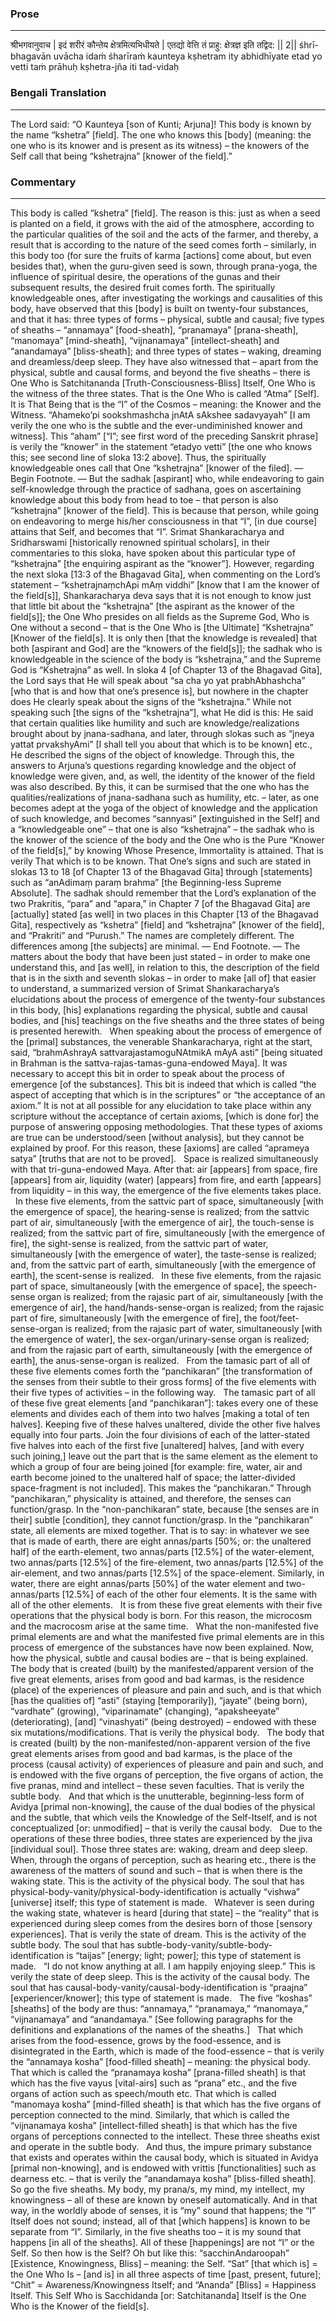 ### Prose 
 --- 
श्रीभगवानुवाच |
इदं शरीरं कौन्तेय क्षेत्रमित्यभिधीयते |
एतद्यो वेत्ति तं प्राहु: क्षेत्रज्ञ इति तद्विद: || 2||
śhrī-bhagavān uvācha
idaṁ śharīraṁ kaunteya kṣhetram ity abhidhīyate
etad yo vetti taṁ prāhuḥ kṣhetra-jña iti tad-vidaḥ

### Bengali Translation 
 --- 
The Lord said: “O Kaunteya [son of Kunti; Arjuna]! This body is known by the name “kshetra” [field]. The one who knows this [body] (meaning: the one who is its knower and is present as its witness) – the knowers of the Self call that being “kshetrajna” [knower of the field].”

### Commentary 
 --- 
This body is called “kshetra” [field]. The reason is this: just as when a seed is planted on a field, it grows with the aid of the atmosphere, according to the particular qualities of the soil and the acts of the farmer, and thereby, a result that is according to the nature of the seed comes forth – similarly, in this body too (for sure the fruits of karma [actions] come about, but even besides that), when the guru-given seed is sown, through prana-yoga, the influence of spiritual desire, the operations of the gunas and their subsequent results, the desired fruit comes forth. The spiritually knowledgeable ones, after investigating the workings and causalities of this body, have observed that this [body] is built on twenty-four substances, and that it has: three types of forms – physical, subtle and causal; five types of sheaths – “annamaya” [food-sheath], “pranamaya” [prana-sheath], “manomaya” [mind-sheath], “vijnanamaya” [intellect-sheath] and “anandamaya” [bliss-sheath]; and three types of states – waking, dreaming and dreamless/deep sleep. They have also witnessed that – apart from the physical, subtle and causal forms, and beyond the five sheaths – there is One Who is Satchitananda [Truth-Consciousness-Bliss] Itself, One Who is the witness of the three states. That is the One Who is called “Atma” [Self]. It is That Being that is the “I” of the Cosmos – meaning: the Knower and the Witness. “Ahameko’pi sookshmashcha jnAtA sAkshee sadavyayah” [I am verily the one who is the subtle and the ever-undiminished knower and witness]. This “aham” [“I”; see first word of the preceding Sanskrit phrase] is verily the “knower” in the statement “etadyo vetti” [the one who knows this; see second line of sloka 13:2 above]. Thus, the spiritually knowledgeable ones call that One “kshetrajna” [knower of the filed]. — Begin Footnote. — But the sadhak [aspirant] who, while endeavoring to gain self-knowledge through the practice of sadhana, goes on ascertaining knowledge about this body from head to toe – that person is also “kshetrajna” [knower of the field]. This is because that person, while going on endeavoring to merge his/her consciousness in that “I”, [in due course] attains that Self, and becomes that “I”. Srimat Shankaracharya and Sridharswami [historically renowned spiritual scholars], in their commentaries to this sloka, have spoken about this particular type of “kshetrajna” [the enquiring aspirant as the “knower”]. However, regarding the next sloka [13:3 of the Bhagavad Gita], when commenting on the Lord’s statement – “kshetrajnaṃchApi mAṃ viddhi” [know that I am the knower of the field[s]], Shankaracharya deva says that it is not enough to know just that little bit about the “kshetrajna” [the aspirant as the knower of the field[s]]; the One Who presides on all fields as the Supreme God, Who is One without a second – that is the One Who is [the Ultimate] “Kshetrajna” [Knower of the field[s]. It is only then [that the knowledge is revealed] that both [aspirant and God] are the “knowers of the field[s]]; the sadhak who is knowledgeable in the science of the body is “kshetrajna,” and the Supreme God is “Kshetrajna” as well. In sloka 4 [of Chapter 13 of the Bhagavad Gita], the Lord says that He will speak about “sa cha yo yat prabhAbhashcha” [who that is and how that one’s presence is], but nowhere in the chapter does He clearly speak about the signs of the “kshetrajna.” While not speaking such [the signs of the “kshetrajna”], what He did is this: He said that certain qualities like humility and such are knowledge/realizations brought about by jnana-sadhana, and later, through slokas such as “jneya yattat prvakshyAmi” [I shall tell you about that which is to be known] etc., He described the signs of the object of knowledge. Through this, the answers to Arjuna’s questions regarding knowledge and the object of knowledge were given, and, as well, the identity of the knower of the field was also described. By this, it can be surmised that the one who has the qualities/realizations of jnana-sadhana such as humility, etc. – later, as one becomes adept at the yoga of the object of knowledge and the application of such knowledge, and becomes “sannyasi” [extinguished in the Self] and a “knowledgeable one” – that one is also “kshetrajna” – the sadhak who is the knower of the science of the body and the One who is the Pure “Knower of the field[s],” by knowing Whose Presence, Immortality is attained. That is verily That which is to be known. That One’s signs and such are stated in slokas 13 to 18 [of Chapter 13 of the Bhagavad Gita] through [statements] such as “anAdimaṃ paraṃ brahma” [the Beginning-less Supreme Absolute]. The sadhak should remember that the Lord’s explanation of the two Prakritis, “para” and “apara,” in Chapter 7 [of the Bhagavad Gita] are [actually] stated [as well] in two places in this Chapter [13 of the Bhagavad Gita], respectively as “kshetra” [field] and “kshetrajna” [knower of the field], and “Prakriti” and “Purush.” The names are completely different. The differences among [the subjects] are minimal. — End Footnote. —
The matters about the body that have been just stated – in order to make one understand this, and [as well], in relation to this, the description of the field that is in the sixth and seventh slokas – in order to make [all of] that easier to understand, a summarized version of Srimat Shankaracharya’s elucidations about the process of emergence of the twenty-four substances in this body, [his] explanations regarding the physical, subtle and causal bodies, and [his] teachings on the five sheaths and the three states of being is presented herewith.
 
When speaking about the process of emergence of the [primal] substances, the venerable Shankaracharya, right at the start, said, “brahmAshrayA sattvarajastamoguNAtmikA mAyA asti” [being situated in Brahman is the sattva-rajas-tamas-guna-endowed Maya]. It was necessary to accept this bit in order to speak about the process of emergence [of the substances]. This bit is indeed that which is called “the aspect of accepting that which is in the scriptures” or “the acceptance of an axiom.” It is not at all possible for any elucidation to take place within any scripture without the acceptance of certain axioms, [which is done for] the purpose of answering opposing methodologies. That these types of axioms are true can be understood/seen [without analysis], but they cannot be explained by proof. For this reason, these [axioms] are called “aprameya satya” [truths that are not to be proved].
 
Space is realized simultaneously with that tri-guna-endowed Maya. After that: air [appears] from space, fire [appears] from air, liquidity (water) [appears] from fire, and earth [appears] from liquidity – in this way, the emergence of the five elements takes place.
 
In these five elements, from the sattvic part of space, simultaneously [with the emergence of space], the hearing-sense is realized; from the sattvic part of air, simultaneously [with the emergence of air], the touch-sense is realized; from the sattvic part of fire, simultaneously [with the emergence of fire], the sight-sense is realized, from the sattvic part of water, simultaneously [with the emergence of water], the taste-sense is realized; and, from the sattvic part of earth, simultaneously [with the emergence of earth], the scent-sense is realized.
 
In these five elements, from the rajasic part of space, simultaneously [with the emergence of space], the speech-sense organ is realized; from the rajasic part of air, simultaneously [with the emergence of air], the hand/hands-sense-organ is realized; from the rajasic part of fire, simultaneously [with the emergence of fire], the foot/feet-sense-organ is realized; from the rajasic part of water, simultaneously [with the emergence of water], the sex-organ/urinary-sense organ is realized; and from the rajasic part of earth, simultaneously [with the emergence of earth], the anus-sense-organ is realized.
 
From the tamasic part of all of these five elements comes forth the “panchikaran” [the transformation of the senses from their subtle to their gross forms] of the five elements with their five types of activities – in the following way.
 
The tamasic part of all of these five great elements [and “panchikaran”]: takes every one of these elements and divides each of them into two halves [making a total of ten halves]. Keeping five of these halves unaltered, divide the other five halves equally into four parts. Join the four divisions of each of the latter-stated five halves into each of the first five [unaltered] halves, [and with every such joining,] leave out the part that is the same element as the element to which a group of four are being joined [for example: fire, water, air and earth become joined to the unaltered half of space; the latter-divided space-fragment is not included]. This makes the “panchikaran.” Through “panchikaran,” physicality is attained, and therefore, the senses can function/grasp. In the “non-panchikaran” state, because [the senses are in their] subtle [condition], they cannot function/grasp. In the “panchikaran” state, all elements are mixed together. That is to say: in whatever we see that is made of earth, there are eight annas/parts [50%; or: the unaltered half] of the earth-element, two annas/parts [12.5%] of the water-element, two annas/parts [12.5%] of the fire-element, two annas/parts [12.5%] of the air-element, and two annas/parts [12.5%] of the space-element. Similarly, in water, there are eight annas/parts [50%] of the water element and two-annas/parts [12.5%] of each of the other four elements. It is the same with all of the other elements.
 
It is from these five great elements with their five operations that the physical body is born. For this reason, the microcosm and the macrocosm arise at the same time.
 
What the non-manifested five primal elements are and what the manifested five primal elements are in this process of emergence of the substances have now been explained. Now, how the physical, subtle and causal bodies are – that is being explained.
 
The body that is created (built) by the manifested/apparent version of the five great elements, arises from good and bad karmas, is the residence (place) of the experiences of pleasure and pain and such, and is that which [has the qualities of] “asti” (staying [temporarily]), “jayate” (being born), “vardhate” (growing), “viparinamate” (changing), “apaksheeyate” (deteriorating), [and] “vinashyati” (being destroyed) – endowed with these six mutations/modifications. That is verily the physical body.
 
The body that is created (built) by the non-manifested/non-apparent version of the five great elements arises from good and bad karmas, is the place of the process (causal activity) of experiences of pleasure and pain and such, and is endowed with the five organs of perception, the five organs of action, the five pranas, mind and intellect – these seven faculties. That is verily the subtle body.
 
And that which is the unutterable, beginning-less form of Avidya [primal non-knowing], the cause of the dual bodies of the physical and the subtle, that which veils the Knowledge of the Self-Itself, and is not conceptualized [or: unmodified] – that is verily the causal body.
 
Due to the operations of these three bodies, three states are experienced by the jiva [individual soul]. Those three states are: waking, dream and deep sleep. When, through the organs of perception, such as hearing etc., there is the awareness of the matters of sound and such – that is when there is the waking state. This is the activity of the physical body. The soul that has physical-body-vanity/physical-body-identification is actually “vishwa” [universe] itself; this type of statement is made.
 
Whatever is seen during the waking state, whatever is heard [during that state] – the “reality” that is experienced during sleep comes from the desires born of those [sensory experiences]. That is verily the state of dream. This is the activity of the subtle body. The soul that has subtle-body-vanity/subtle-body-identification is “taijas” [energy; light; power]; this type of statement is made.
 
“I do not know anything at all. I am happily enjoying sleep.” This is verily the state of deep sleep. This is the activity of the causal body. The soul that has causal-body-vanity/causal-body-identification is “praajna” [experiencer/knower]; this type of statement is made.
 
The five “koshas” [sheaths] of the body are thus: “annamaya,” “pranamaya,” “manomaya,” “vijnanamaya” and “anandamaya.” [See following paragraphs for the definitions and explanations of the names of the sheaths.]
 
That which arises from the food-essence, grows by the food-essence, and is disintegrated in the Earth, which is made of the food-essence – that is verily the “annamaya kosha” [food-filled sheath] – meaning: the physical body.
 
That which is called the “pranamaya kosha” [prana-filled sheath] is that which has the five vayus [vital-airs] such as “prana” etc., and the five organs of action such as speech/mouth etc. That which is called “manomaya kosha” [mind-filled sheath] is that which has the five organs of perception connected to the mind. Similarly, that which is called the “vijnanamaya kosha” [intellect-filled sheath] is that which has the five organs of perceptions connected to the intellect. These three sheaths exist and operate in the subtle body.
 
And thus, the impure primary substance that exists and operates within the causal body, which is situated in Avidya [primal non-knowing], and is endowed with vrittis [functionalities] such as dearness etc. – that is verily the “anandamaya kosha” [bliss-filled sheath].
 
So go the five sheaths. My body, my prana/s, my mind, my intellect, my knowingness – all of these are known by oneself automatically. And in that way, in the worldly abode of senses, it is “my” sound that happens; the “I” Itself does not sound; instead, all of that [which happens] is known to be separate from “I”. Similarly, in the five sheaths too – it is my sound that happens [in all of the sheaths]. All of these [happenings] are not “I” or the Self. So then how is the Self? Oh but like this: “sacchinAndaroopah” [Existence, Knowingness, Bliss] – meaning: the Self. “Sat” [that which is] = the One Who Is – [and is] in all three aspects of time [past, present, future]; “Chit” = Awareness/Knowingness Itself; and “Ananda” [Bliss] = Happiness Itself. This Self Who is Sacchidanda [or: Satchitananda] Itself is the One Who is the Knower of the field[s].